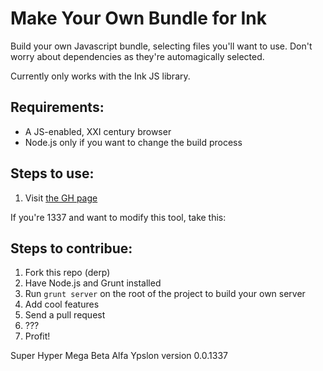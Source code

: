 Make Your Own Bundle for Ink
============================

Build your own Javascript bundle, selecting files you'll want to use. Don't worry about dependencies as they're automagically selected.

Currently only works with the Ink JS library.

Requirements:
-------------

* A JS-enabled, XXI century browser
* Node.js only if you want to change the build process


Steps to use:
-------------

1. Visit [the GH page](http://mariomc.github.io/inkbundler/#/ "OSM Sauce")

If you're 1337 and want to modify this tool, take this:

Steps to contribue:
-------------------

1. Fork this repo (derp)
2. Have Node.js and Grunt installed
1. Run `grunt server` on the root of the project to build your own server
2. Add cool features
3. Send a pull request
4. ???
5. Profit!


Super Hyper Mega Beta Alfa Ypslon version 0.0.1337

